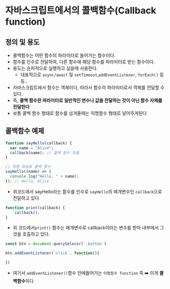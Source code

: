 # 자바스크립트에서의 콜백함수(Callback function)

## 정의 및 용도

- 콜백함수는 어떤 함수의 파라미터로 들어가는 함수이다.
- 함수를 인수로 전달하여, 다른 함수에 해당 함수를 파라미터로 받는 함수이다.
- 용도는 순차적으로 실행하고 싶을때 사용한다.
  - 대표적으로 `async/await` 및 `setTimeout`,`addEventListener`, `forEach()` 등등..
- 자바스크립트에서 함수는 객체이다, 따라서 함수의 파라미터로서 객체를 전달할 수 있다.
- 즉, **콜백 함수란 파라미터로 일반적인 변수나 값을 전달하는 것이 아닌 함수 자체를 전달한다**
- 보통 콜백 함수 형태로 함수를 넘겨줄때는 익명함수 형태로 넣어주게된다



## 콜백함수 예제

```js
function sayHello(callback) {
  var name = "Alice";
  callback(name); // 콜백 함수 호출
}

// 익명 화살표 콜백 함수
sayHello((name) => {
  console.log("Hello, " + name);
}); // Hello, Alice

```

- 위코드에서 sayHello라는 함수를 인수로 `sayHello`의 매개변수인 `callback`으로 전달하고 있다

```js
function print(callback) {
    callback();
}
```

- 위 코드에서`print()` 함수는 매개변수로 callback이라는 변수를 받아 내부에서 그것을 호출하고 있다.


```js
const btn = document.querySelecor('.button')

btn.addEventListener('click', function(){

})

```

- 여기서 `addEventListener()`함수 안에들어가는 `익명함수 function` 즉 ➡️ 이게 **콜백함수**이다

